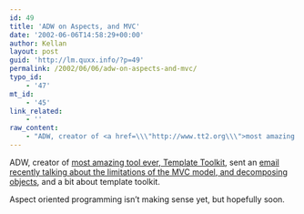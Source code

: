 ```yaml
---
id: 49
title: 'ADW on Aspects, and MVC'
date: '2002-06-06T14:58:29+00:00'
author: Kellan
layout: post
guid: 'http://lm.quxx.info/?p=49'
permalink: /2002/06/06/adw-on-aspects-and-mvc/
typo_id:
    - '47'
mt_id:
    - '45'
link_related:
    - ''
raw_content:
    - "ADW, creator of <a href=\\\"http://www.tt2.org\\\">most amazing tool ever, \r\nTemplate Toolkit</a>, sent an <a href=\\\"http://www.template-toolkit.org/pipermail/templates/2002-June/003267.html\\\">email recently talking about the limitations of the MVC model, and decomposing objects</a>, and a bit about template toolkit.  \r\n<p>\r\nAspect oriented programming isn\\'t making sense yet, but hopefully soon."
---
```


ADW, creator of [most amazing tool ever, Template Toolkit](http://www.tt2.org), sent an [email recently talking about the limitations of the MVC model, and decomposing objects](http://www.template-toolkit.org/pipermail/templates/2002-June/003267.html), and a bit about template toolkit.

Aspect oriented programming isn’t making sense yet, but hopefully soon.